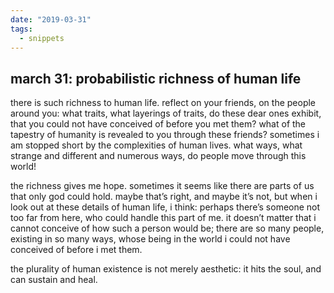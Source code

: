 ```yaml
---
date: "2019-03-31"
tags:
  - snippets
---
```

## march 31: probabilistic richness of human life

there is such richness to human life. reflect on your friends, on the people around you: what traits, what layerings of traits, do these dear ones exhibit, that you could not have conceived of before you met them? what of the tapestry of humanity is revealed to you through these friends? sometimes i am stopped short by the complexities of human lives. what ways, what strange and different and numerous ways, do people move through this world!

the richness gives me hope. sometimes it seems like there are parts of us that only god could hold. maybe that’s right, and maybe it’s not, but when i look out at these details of human life, i think: perhaps there’s someone not too far from here, who could handle this part of me. it doesn’t matter that i cannot conceive of how such a person would be; there are so many people, existing in so many ways, whose being in the world i could not have conceived of before i met them.

the plurality of human existence is not merely aesthetic: it hits the soul, and can sustain and heal.
